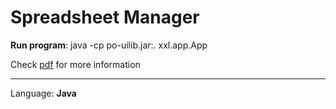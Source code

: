 # Spreadsheet Manager

**Run program**: java -cp po-uilib.jar:. xxl.app.App

Check [pdf](description.pdf) for more information

---

Language: **Java**